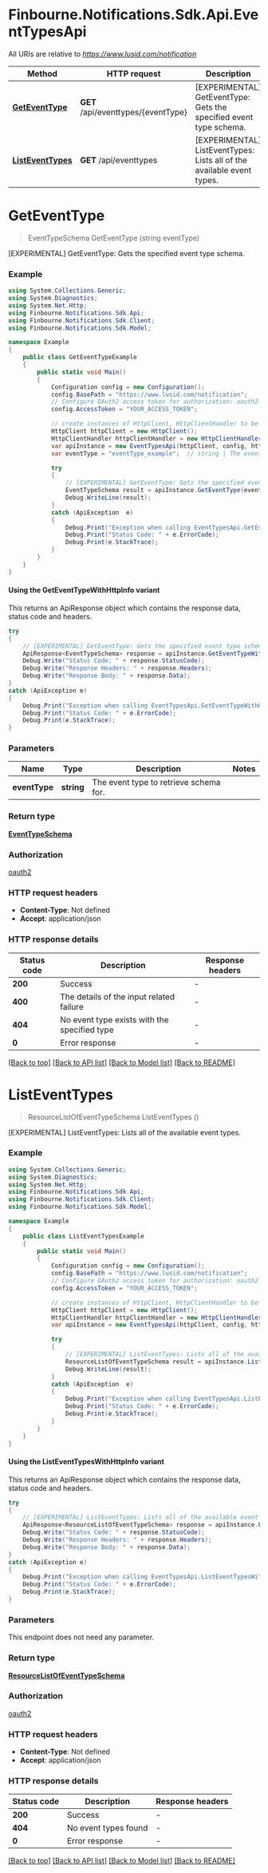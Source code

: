 # Finbourne.Notifications.Sdk.Api.EventTypesApi

All URIs are relative to *https://www.lusid.com/notification*

| Method | HTTP request | Description |
|--------|--------------|-------------|
| [**GetEventType**](EventTypesApi.md#geteventtype) | **GET** /api/eventtypes/{eventType} | [EXPERIMENTAL] GetEventType: Gets the specified event type schema. |
| [**ListEventTypes**](EventTypesApi.md#listeventtypes) | **GET** /api/eventtypes | [EXPERIMENTAL] ListEventTypes: Lists all of the available event types. |

<a id="geteventtype"></a>
# **GetEventType**
> EventTypeSchema GetEventType (string eventType)

[EXPERIMENTAL] GetEventType: Gets the specified event type schema.

### Example
```csharp
using System.Collections.Generic;
using System.Diagnostics;
using System.Net.Http;
using Finbourne.Notifications.Sdk.Api;
using Finbourne.Notifications.Sdk.Client;
using Finbourne.Notifications.Sdk.Model;

namespace Example
{
    public class GetEventTypeExample
    {
        public static void Main()
        {
            Configuration config = new Configuration();
            config.BasePath = "https://www.lusid.com/notification";
            // Configure OAuth2 access token for authorization: oauth2
            config.AccessToken = "YOUR_ACCESS_TOKEN";

            // create instances of HttpClient, HttpClientHandler to be reused later with different Api classes
            HttpClient httpClient = new HttpClient();
            HttpClientHandler httpClientHandler = new HttpClientHandler();
            var apiInstance = new EventTypesApi(httpClient, config, httpClientHandler);
            var eventType = "eventType_example";  // string | The event type to retrieve schema for.

            try
            {
                // [EXPERIMENTAL] GetEventType: Gets the specified event type schema.
                EventTypeSchema result = apiInstance.GetEventType(eventType);
                Debug.WriteLine(result);
            }
            catch (ApiException  e)
            {
                Debug.Print("Exception when calling EventTypesApi.GetEventType: " + e.Message);
                Debug.Print("Status Code: " + e.ErrorCode);
                Debug.Print(e.StackTrace);
            }
        }
    }
}
```

#### Using the GetEventTypeWithHttpInfo variant
This returns an ApiResponse object which contains the response data, status code and headers.

```csharp
try
{
    // [EXPERIMENTAL] GetEventType: Gets the specified event type schema.
    ApiResponse<EventTypeSchema> response = apiInstance.GetEventTypeWithHttpInfo(eventType);
    Debug.Write("Status Code: " + response.StatusCode);
    Debug.Write("Response Headers: " + response.Headers);
    Debug.Write("Response Body: " + response.Data);
}
catch (ApiException e)
{
    Debug.Print("Exception when calling EventTypesApi.GetEventTypeWithHttpInfo: " + e.Message);
    Debug.Print("Status Code: " + e.ErrorCode);
    Debug.Print(e.StackTrace);
}
```

### Parameters

| Name | Type | Description | Notes |
|------|------|-------------|-------|
| **eventType** | **string** | The event type to retrieve schema for. |  |

### Return type

[**EventTypeSchema**](EventTypeSchema.md)

### Authorization

[oauth2](../README.md#oauth2)

### HTTP request headers

 - **Content-Type**: Not defined
 - **Accept**: application/json


### HTTP response details
| Status code | Description | Response headers |
|-------------|-------------|------------------|
| **200** | Success |  -  |
| **400** | The details of the input related failure |  -  |
| **404** | No event type exists with the specified type |  -  |
| **0** | Error response |  -  |

[[Back to top]](#) [[Back to API list]](../README.md#documentation-for-api-endpoints) [[Back to Model list]](../README.md#documentation-for-models) [[Back to README]](../README.md)

<a id="listeventtypes"></a>
# **ListEventTypes**
> ResourceListOfEventTypeSchema ListEventTypes ()

[EXPERIMENTAL] ListEventTypes: Lists all of the available event types.

### Example
```csharp
using System.Collections.Generic;
using System.Diagnostics;
using System.Net.Http;
using Finbourne.Notifications.Sdk.Api;
using Finbourne.Notifications.Sdk.Client;
using Finbourne.Notifications.Sdk.Model;

namespace Example
{
    public class ListEventTypesExample
    {
        public static void Main()
        {
            Configuration config = new Configuration();
            config.BasePath = "https://www.lusid.com/notification";
            // Configure OAuth2 access token for authorization: oauth2
            config.AccessToken = "YOUR_ACCESS_TOKEN";

            // create instances of HttpClient, HttpClientHandler to be reused later with different Api classes
            HttpClient httpClient = new HttpClient();
            HttpClientHandler httpClientHandler = new HttpClientHandler();
            var apiInstance = new EventTypesApi(httpClient, config, httpClientHandler);

            try
            {
                // [EXPERIMENTAL] ListEventTypes: Lists all of the available event types.
                ResourceListOfEventTypeSchema result = apiInstance.ListEventTypes();
                Debug.WriteLine(result);
            }
            catch (ApiException  e)
            {
                Debug.Print("Exception when calling EventTypesApi.ListEventTypes: " + e.Message);
                Debug.Print("Status Code: " + e.ErrorCode);
                Debug.Print(e.StackTrace);
            }
        }
    }
}
```

#### Using the ListEventTypesWithHttpInfo variant
This returns an ApiResponse object which contains the response data, status code and headers.

```csharp
try
{
    // [EXPERIMENTAL] ListEventTypes: Lists all of the available event types.
    ApiResponse<ResourceListOfEventTypeSchema> response = apiInstance.ListEventTypesWithHttpInfo();
    Debug.Write("Status Code: " + response.StatusCode);
    Debug.Write("Response Headers: " + response.Headers);
    Debug.Write("Response Body: " + response.Data);
}
catch (ApiException e)
{
    Debug.Print("Exception when calling EventTypesApi.ListEventTypesWithHttpInfo: " + e.Message);
    Debug.Print("Status Code: " + e.ErrorCode);
    Debug.Print(e.StackTrace);
}
```

### Parameters
This endpoint does not need any parameter.
### Return type

[**ResourceListOfEventTypeSchema**](ResourceListOfEventTypeSchema.md)

### Authorization

[oauth2](../README.md#oauth2)

### HTTP request headers

 - **Content-Type**: Not defined
 - **Accept**: application/json


### HTTP response details
| Status code | Description | Response headers |
|-------------|-------------|------------------|
| **200** | Success |  -  |
| **404** | No event types found |  -  |
| **0** | Error response |  -  |

[[Back to top]](#) [[Back to API list]](../README.md#documentation-for-api-endpoints) [[Back to Model list]](../README.md#documentation-for-models) [[Back to README]](../README.md)

